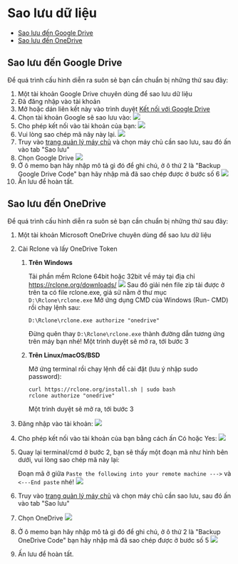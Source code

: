 # Sao lưu dữ liệu

<!-- TOC -->

- [Sao lưu đến Google Drive](#sao-lưu-đến-google-drive)
- [Sao lưu đến OneDrive](#sao-lưu-đến-onedrive)

<!-- /TOC -->

<a id="markdown-sao-lưu-đến-google-drive" name="sao-lưu-đến-google-drive"></a>
## Sao lưu đến Google Drive

Để quá trình cấu hình diễn ra suôn sẻ bạn cần chuẩn bị những thứ sau đây:

1. Một tài khoản Google Drive chuyên dùng để sao lưu dữ liệu
2. Đã đăng nhập vào tài khoản
3. Mở hoặc dán liên kết này vào trình duyệt <a href="https://accounts.google.com/o/oauth2/auth?access_type=offline&client_id=202264815644.apps.googleusercontent.com&redirect_uri=urn:ietf:wg:oauth:2.0:oob&response_type=code&scope=https://www.googleapis.com/auth/drive" target="_blank" rel="noopener noreferrer">Kết nối với Google Drive</a>
4. Chọn tài khoản Google sẽ sao lưu vào:
   ![](/vendor/docs/images/googledrive01.png)
5. Cho phép kết nối vào tài khoản của bạn:
   ![](/vendor/docs/images/googledrive02.png)
6. Vui lòng sao chép mã nãy này lại.
   ![](/vendor/docs/images/googledrive03.png)
7. Truy vào [trang quản lý máy chủ](https://flashvps.dev/servers) và chọn máy chủ cần sao lưu, sau đó ấn vào tab "Sao lưu"
8. Chọn Google Drive
   ![](/vendor/docs/images/googledrive04.png)
9. Ở ô memo bạn hãy nhập mô tả gì đó để ghi chú, ở ô thứ 2 là "Backup Google Drive Code" bạn hãy nhập mã đã sao chép được ở bước số 6
   ![](/vendor/docs/images/googledrive05.png)
10. Ấn lưu để hoàn tất.

<a id="markdown-sao-lưu-đến-onedrive" name="sao-lưu-đến-onedrive"></a>
## Sao lưu đến OneDrive

Để quá trình cấu hình diễn ra suôn sẻ bạn cần chuẩn bị những thứ sau đây:

1. Một tài khoản Microsoft OneDrive chuyên dùng để sao lưu dữ liệu
2. Cài Rclone và lấy OneDrive Token
   1. **Trên Windows**
   
      Tải phần mềm Rclone 64bit hoặc 32bit về máy tại địa chỉ https://rclone.org/downloads/
   ![](/vendor/docs/images/rclone-download.png)
      Sau đó giải nén file zip tải được ở trên ta có file rclone.exe, giả sử nằm ở thư mục `D:\Rclone\rclone.exe`
      Mở ứng dụng CMD của Windows (Run- CMD) rồi chạy lệnh sau:
      ```
      D:\Rclone\rclone.exe authorize "onedrive"
      ```
      Đừng quên thay `D:\Rclone\rclone.exe` thành đường dẫn tương ứng trên máy bạn nhé!
      Một trình duyệt sẽ mở ra, tới bước 3
   2. **Trên Linux/macOS/BSD**

      Mở ứng terminal rồi chạy lệnh để cài đặt (lưu ý nhập sudo password):
      ```
      curl https://rclone.org/install.sh | sudo bash
      rclone authorize "onedrive"
      ```
      Một trình duyệt sẽ mở ra, tới bước 3
3. Đăng nhập vào tài khoản:
   ![](/vendor/docs/images/onedrive-login.png)
4. Cho phép kết nối vào tài khoản của bạn bằng cách ấn Có hoặc Yes:
   ![](/vendor/docs/images/onedrive-accept.png)
5. Quay lại terminal/cmd ở bước 2, bạn sẽ thấy một đoạn mã như hình bên dưới, vui lòng sao chép mã này lại:
   
   Đoạn mã ở giữa `Paste the following into your remote machine --->` và `<---End paste` nhé!
   ![](/vendor/docs/images/rclone-config-token.png)
7. Truy vào [trang quản lý máy chủ](https://flashvps.dev/servers) và chọn máy chủ cần sao lưu, sau đó ấn vào tab "Sao lưu"
8. Chọn OneDrive
   ![](/vendor/docs/images/googledrive04.png)
9. Ở ô memo bạn hãy nhập mô tả gì đó để ghi chú, ở ô thứ 2 là "Backup OneDrive Code" bạn hãy nhập mã đã sao chép được ở bước số 5
   ![](/vendor/docs/images/connect-onedrive.png)
10. Ấn lưu để hoàn tất.
